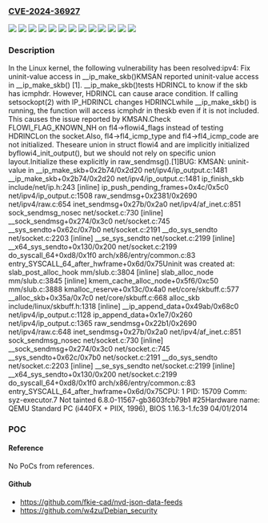 ### [CVE-2024-36927](https://cve.mitre.org/cgi-bin/cvename.cgi?name=CVE-2024-36927)
![](https://img.shields.io/static/v1?label=Product&message=Linux&color=blue)
![](https://img.shields.io/static/v1?label=Version&message=&color=brightgreen)
![](https://img.shields.io/static/v1?label=Version&message=022ea4374c319690c804706bda9dc42946d1556d%20&color=brightgreen)
![](https://img.shields.io/static/v1?label=Version&message=27c468ec1af113f6ae94fb5378f65e6038bd16e7%20&color=brightgreen)
![](https://img.shields.io/static/v1?label=Version&message=32a5a13d556e4f804e5a447a08c70b172d600707%20&color=brightgreen)
![](https://img.shields.io/static/v1?label=Version&message=566785731c6dd41ef815196ddc36d1ae30a63763%20&color=brightgreen)
![](https://img.shields.io/static/v1?label=Version&message=6.4%20&color=brightgreen)
![](https://img.shields.io/static/v1?label=Version&message=99e5acae193e369b71217efe6f1dad42f3f18815%20&color=brightgreen)
![](https://img.shields.io/static/v1?label=Version&message=9e3c96aed8fe32907e0a4bca05aad457629a820c%20&color=brightgreen)
![](https://img.shields.io/static/v1?label=Version&message=a54ec573d9b81b05d368f8e6edc1b3e49f688658%20&color=brightgreen)
![](https://img.shields.io/static/v1?label=Version&message=dc4e3bb0710178c8d03fc43064e0a71fe7440cdd%20&color=brightgreen)
![](https://img.shields.io/static/v1?label=Version&message=fc60067260c20da8cddcf968bec47416f3e2cde2%20&color=brightgreen)
![](https://img.shields.io/static/v1?label=Vulnerability&message=n%2Fa&color=blue)

### Description

In the Linux kernel, the following vulnerability has been resolved:ipv4: Fix uninit-value access in __ip_make_skb()KMSAN reported uninit-value access in __ip_make_skb() [1].  __ip_make_skb()tests HDRINCL to know if the skb has icmphdr. However, HDRINCL can cause arace condition. If calling setsockopt(2) with IP_HDRINCL changes HDRINCLwhile __ip_make_skb() is running, the function will access icmphdr in theskb even if it is not included. This causes the issue reported by KMSAN.Check FLOWI_FLAG_KNOWN_NH on fl4->flowi4_flags instead of testing HDRINCLon the socket.Also, fl4->fl4_icmp_type and fl4->fl4_icmp_code are not initialized. Theseare union in struct flowi4 and are implicitly initialized byflowi4_init_output(), but we should not rely on specific union layout.Initialize these explicitly in raw_sendmsg().[1]BUG: KMSAN: uninit-value in __ip_make_skb+0x2b74/0x2d20 net/ipv4/ip_output.c:1481 __ip_make_skb+0x2b74/0x2d20 net/ipv4/ip_output.c:1481 ip_finish_skb include/net/ip.h:243 [inline] ip_push_pending_frames+0x4c/0x5c0 net/ipv4/ip_output.c:1508 raw_sendmsg+0x2381/0x2690 net/ipv4/raw.c:654 inet_sendmsg+0x27b/0x2a0 net/ipv4/af_inet.c:851 sock_sendmsg_nosec net/socket.c:730 [inline] __sock_sendmsg+0x274/0x3c0 net/socket.c:745 __sys_sendto+0x62c/0x7b0 net/socket.c:2191 __do_sys_sendto net/socket.c:2203 [inline] __se_sys_sendto net/socket.c:2199 [inline] __x64_sys_sendto+0x130/0x200 net/socket.c:2199 do_syscall_64+0xd8/0x1f0 arch/x86/entry/common.c:83 entry_SYSCALL_64_after_hwframe+0x6d/0x75Uninit was created at: slab_post_alloc_hook mm/slub.c:3804 [inline] slab_alloc_node mm/slub.c:3845 [inline] kmem_cache_alloc_node+0x5f6/0xc50 mm/slub.c:3888 kmalloc_reserve+0x13c/0x4a0 net/core/skbuff.c:577 __alloc_skb+0x35a/0x7c0 net/core/skbuff.c:668 alloc_skb include/linux/skbuff.h:1318 [inline] __ip_append_data+0x49ab/0x68c0 net/ipv4/ip_output.c:1128 ip_append_data+0x1e7/0x260 net/ipv4/ip_output.c:1365 raw_sendmsg+0x22b1/0x2690 net/ipv4/raw.c:648 inet_sendmsg+0x27b/0x2a0 net/ipv4/af_inet.c:851 sock_sendmsg_nosec net/socket.c:730 [inline] __sock_sendmsg+0x274/0x3c0 net/socket.c:745 __sys_sendto+0x62c/0x7b0 net/socket.c:2191 __do_sys_sendto net/socket.c:2203 [inline] __se_sys_sendto net/socket.c:2199 [inline] __x64_sys_sendto+0x130/0x200 net/socket.c:2199 do_syscall_64+0xd8/0x1f0 arch/x86/entry/common.c:83 entry_SYSCALL_64_after_hwframe+0x6d/0x75CPU: 1 PID: 15709 Comm: syz-executor.7 Not tainted 6.8.0-11567-gb3603fcb79b1 #25Hardware name: QEMU Standard PC (i440FX + PIIX, 1996), BIOS 1.16.3-1.fc39 04/01/2014

### POC

#### Reference
No PoCs from references.

#### Github
- https://github.com/fkie-cad/nvd-json-data-feeds
- https://github.com/w4zu/Debian_security

